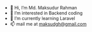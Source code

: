 - 👋 Hi, I’m Md. Maksudur Rahman
- 👀 I’m interested in Backend coding
- 🌱 I’m currently learning Laravel
- 📫 mail me at maksudgh@gmail.com

<!---
maksudgh/maksudgh is a ✨ special ✨ repository because its `README.md` (this file) appears on your GitHub profile.
You can click the Preview link to take a look at your changes.
--->
